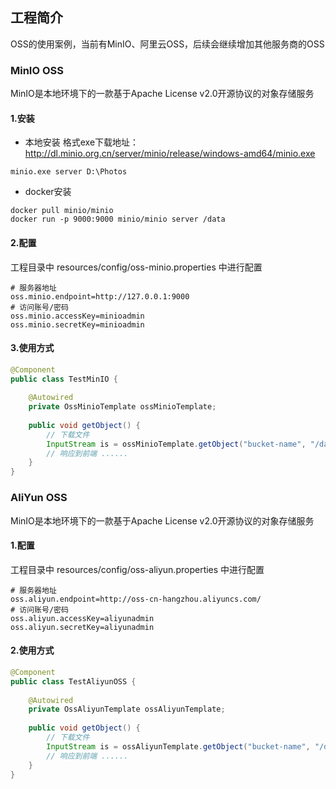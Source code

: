 ## 工程简介
OSS的使用案例，当前有MinIO、阿里云OSS，后续会继续增加其他服务商的OSS

### MinIO OSS
MinIO是本地环境下的一款基于Apache License v2.0开源协议的对象存储服务

#### 1.安装
- 本地安装
格式exe下载地址： http://dl.minio.org.cn/server/minio/release/windows-amd64/minio.exe
~~~shell script
minio.exe server D:\Photos
~~~

- docker安装
~~~shell script
docker pull minio/minio
docker run -p 9000:9000 minio/minio server /data
~~~

#### 2.配置
工程目录中 resources/config/oss-minio.properties 中进行配置
~~~properties
# 服务器地址
oss.minio.endpoint=http://127.0.0.1:9000
# 访问账号/密码
oss.minio.accessKey=minioadmin
oss.minio.secretKey=minioadmin
~~~

#### 3.使用方式
~~~java
@Component
public class TestMinIO {
    
    @Autowired
    private OssMinioTemplate ossMinioTemplate;
    
    public void getObject() {
        // 下载文件
        InputStream is = ossMinioTemplate.getObject("bucket-name", "/da/miniofile.txt");
        // 响应到前端 ......
    }
}
~~~


### AliYun OSS
MinIO是本地环境下的一款基于Apache License v2.0开源协议的对象存储服务

#### 1.配置
工程目录中 resources/config/oss-aliyun.properties 中进行配置
~~~properties
# 服务器地址
oss.aliyun.endpoint=http://oss-cn-hangzhou.aliyuncs.com/
# 访问账号/密码
oss.aliyun.accessKey=aliyunadmin
oss.aliyun.secretKey=aliyunadmin
~~~

#### 2.使用方式
~~~java
@Component
public class TestAliyunOSS {
    
    @Autowired
    private OssAliyunTemplate ossAliyunTemplate;
    
    public void getObject() {
        // 下载文件
        InputStream is = ossAliyunTemplate.getObject("bucket-name", "/da/miniofile.txt");
        // 响应到前端 ......
    }
}
~~~